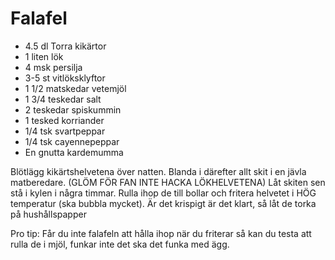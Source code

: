 # Falafel

* 4.5 dl Torra kikärtor
* 1 liten lök
* 4 msk persilja
* 3-5 st vitlöksklyftor
* 1 1/2 matskedar vetemjöl
* 1 3/4 teskedar salt
* 2 teskedar spiskummin
* 1 tesked korriander
* 1/4 tsk svartpeppar
* 1/4 tsk cayennepeppar
* En gnutta kardemumma

Blötlägg kikärtshelvetena över natten. Blanda i därefter allt skit i en jävla
matberedare. (GLÖM FÖR FAN INTE HACKA LÖKHELVETENA) Låt skiten sen stå i kylen i
några timmar. Rulla ihop de till bollar och fritera helvetet i HÖG temperatur 
(ska bubbla mycket). Är det krispigt är det klart, så låt de torka på hushållspapper

Pro tip: Får du inte falafeln att hålla ihop när du friterar så kan du testa
att rulla de i mjöl, funkar inte det ska det funka med ägg.
